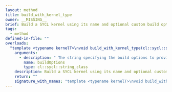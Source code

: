 ```yaml
---
layout: method
title: build_with_kernel_type
owner: __MISSING__
brief: Build a SYCL kernel using its name and optional custom build options. This function produces a ready-to-run program. Note that calling this member function is invalid if the program has already been successfully compiled, built or linked via either link(string_class), compile_with_kernel_type(string_class), build_with_kernel_type(string_class) or program(vector_class<program>, string_class).
tags:
  - method
defined-in-file: ""
overloads:
  "template <typename kernelT>\nvoid build_with_kernel_type(cl::sycl::string_class)":
    arguments:
      - description: " The string specifying the build options to provide to the"
        name: buildOptions
        type: cl::sycl::string_class
    description: Build a SYCL kernel using its name and optional custom build options. This function produces a ready-to-run program. Note that calling this member function is invalid if the program has already been successfully compiled, built or linked via either link(string_class), compile_with_kernel_type(string_class), build_with_kernel_type(string_class) or program(vector_class<program>, string_class).
    return: ""
    signature_with_names: "template <typename kernelT>\nvoid build_with_kernel_type(cl::sycl::string_class buildOptions)"
---
```

